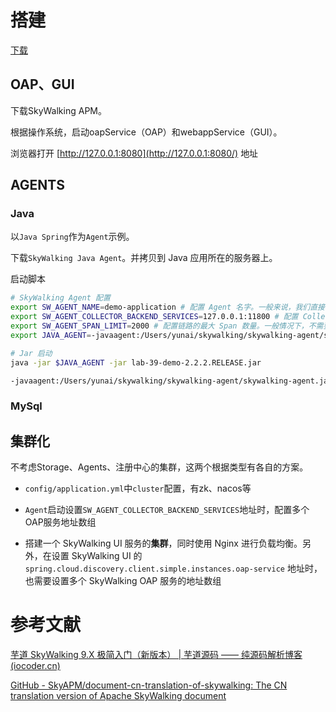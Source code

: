 # 搭建

[下载](https://skywalking.apache.org/downloads/#SkyWalkingAPM)

## OAP、GUI

下载SkyWalking APM。

根据操作系统，启动oapService（OAP）和webappService（GUI）。

浏览器打开 [http://127.0.0.1:8080](http://127.0.0.1:8080/) 地址

## AGENTS

### Java

以`Java Spring`作为`Agent`示例。

下载`SkyWalking Java Agent`。并拷贝到 Java 应用所在的服务器上。

启动脚本

```bash
# SkyWalking Agent 配置
export SW_AGENT_NAME=demo-application # 配置 Agent 名字。一般来说，我们直接使用 Spring Boot 项目的 `spring.application.name` 。
export SW_AGENT_COLLECTOR_BACKEND_SERVICES=127.0.0.1:11800 # 配置 Collector 地址。
export SW_AGENT_SPAN_LIMIT=2000 # 配置链路的最大 Span 数量。一般情况下，不需要配置，默认为 300 。主要考虑，有些新上 SkyWalking Agent 的项目，代码可能比较糟糕。
export JAVA_AGENT=-javaagent:/Users/yunai/skywalking/skywalking-agent/skywalking-agent.jar # SkyWalking Agent jar 地址。

# Jar 启动
java -jar $JAVA_AGENT -jar lab-39-demo-2.2.2.RELEASE.jar
```



```bash
-javaagent:/Users/yunai/skywalking/skywalking-agent/skywalking-agent.jar
```

### MySql



## 集群化

不考虑Storage、Agents、注册中心的集群，这两个根据类型有各自的方案。

- `config/application.yml`中`cluster`配置，有zk、nacos等

- `Agent`启动设置`SW_AGENT_COLLECTOR_BACKEND_SERVICES`地址时，配置多个OAP服务地址数组
- 搭建一个 SkyWalking UI 服务的**集群**，同时使用 Nginx 进行负载均衡。另外，在设置 SkyWalking UI 的 `spring.cloud.discovery.client.simple.instances.oap-service` 地址时，也需要设置多个 SkyWalking OAP 服务的地址数组

# 参考文献

[芋道 SkyWalking 9.X 极简入门（新版本） | 芋道源码 —— 纯源码解析博客 (iocoder.cn)](https://www.iocoder.cn/SkyWalking/install/?self)

[GitHub - SkyAPM/document-cn-translation-of-skywalking: The CN translation version of Apache SkyWalking document](https://github.com/SkyAPM/document-cn-translation-of-skywalking)

